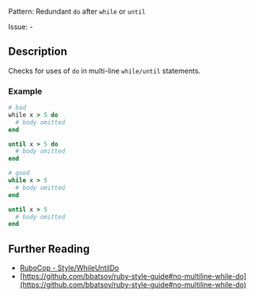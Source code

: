 Pattern: Redundant `do` after `while` or `until`

Issue: -

## Description

Checks for uses of `do` in multi-line `while/until` statements.

### Example

```ruby
# bad
while x > 5 do
  # body omitted
end

until x > 5 do
  # body omitted
end

# good
while x > 5
  # body omitted
end

until x > 5
  # body omitted
end
```

## Further Reading

* [RuboCop - Style/WhileUntilDo](https://rubocop.readthedocs.io/en/latest/cops_style/#stylewhileuntildo)
* [https://github.com/bbatsov/ruby-style-guide#no-multiline-while-do](https://github.com/bbatsov/ruby-style-guide#no-multiline-while-do)
